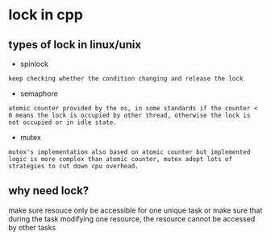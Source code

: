 # lock in cpp 

## types of lock in linux/unix 

* spinlock 
```
keep checking whether the condition changing and release the lock 
```


* semaphore 
```
atomic counter provided by the os, in some standards if the counter < 0 means the lock is occupied by other thread, otherwise the lock is not occupied or in idle state.  
```

* mutex 
```
mutex's implementation also based on atomic counter but implemented logic is more complex than atomic counter, mutex adopt lots of strategies to cut down cpu overhead. 
```

## why need lock?
make sure resouce only be accessible for one unique task
or make sure that during the task modifying one resource, the resource cannot be accessed by other tasks 


